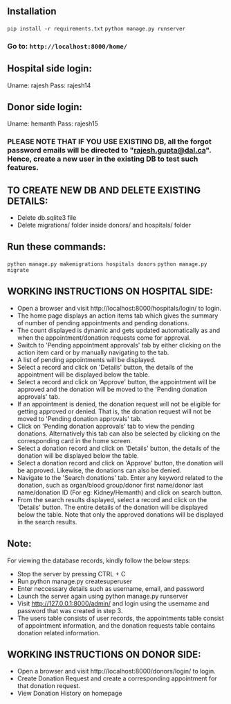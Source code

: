 ## Installation ##
```pip install -r requirements.txt```
```python manage.py runserver```


### Go to: ```http://localhost:8000/home/```

## Hospital side login: ##
Uname: rajesh
Pass: rajesh14

## Donor side login: ##
Uname: hemanth
Pass: rajesh15

### PLEASE NOTE THAT IF YOU USE EXISTING DB, all the forgot password emails will be directed to "rajesh.gupta@dal.ca". Hence, create a new user in the existing DB to test such features. ###

## TO CREATE NEW DB AND DELETE EXISTING DETAILS: ##
- Delete db.sqlite3 file
- Delete migrations/ folder inside donors/ and hospitals/ folder

## Run these commands: ##
```python manage.py makemigrations hospitals donors```
```python manage.py migrate```

## WORKING INSTRUCTIONS ON HOSPITAL SIDE: ##

- Open a browser and visit http://localhost:8000/hospitals/login/ to login.
- The home page displays an action items tab which gives the summary of number of pending appointments and pending donations.
- The count displayed is dynamic and gets updated automatically as and when the appointment/donation requests come for approval.
- Switch to 'Pending appointment approvals' tab by either clicking on the action item card or by manually navigating to the tab.
- A list of pending appointments will be displayed.
- Select a record and click on 'Details' button, the details of the appointment will be displayed below the table.
- Select a record and click on 'Approve' button, the appointment will be approved and the donation will be moved to the 'Pending donation approvals' tab. 
- If an appointment is denied, the donation request will not be eligible for getting approved or denied. That is, the donation request will not be moved to 'Pending donation approvals' tab.
- Click on 'Pending donation approvals' tab to view the pending donations. Alternatively this tab can also be selected by clicking on the corresponding card in the home screen.
- Select a donation record and click on 'Details' button, the details of the donation will be displayed below the table.
- Select a donation record and click on 'Approve' button, the donation will be approved. Likewise, the donations can also be denied.
- Navigate to the 'Search donations' tab. Enter any keyword related to the donation, such as organ/blood group/donor first name/donor last name/donation ID (For eg: Kidney/Hemanth) and click on search button. 
- From the search results displayed, select a record and click on the 'Details' button. The entire details of the donation will be displayed below the table. Note that only the approved donations will be displayed in the search results. 

## Note: ## 
For viewing the database records, kindly follow the below steps:
- Stop the server by pressing CTRL + C
- Run python manage.py createsuperuser
- Enter neccessary details such as username, email, and password
- Launch the server again using python manage.py runserver 
- Visit http://127.0.0.1:8000/admin/ and login using the username and password that was created in step 3. 
- The users table consists of user records, the appointments table consist of appointment information, and the donation requests table contains donation related information.
   
## WORKING INSTRUCTIONS ON DONOR SIDE: ##
- Open a browser and visit http://localhost:8000/donors/login/ to login.
- Create Donation Request and create a corresponding appointment for that donation request.
- View Donation History on homepage
